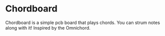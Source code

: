 # Chordboard

Chordboard is a simple pcb board that plays chords. You can strum notes along with it! Inspired by the Omnichord.
